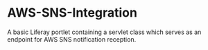 # AWS-SNS-Integration
A basic Liferay portlet containing a servlet class which serves as an endpoint for AWS SNS notification reception.
